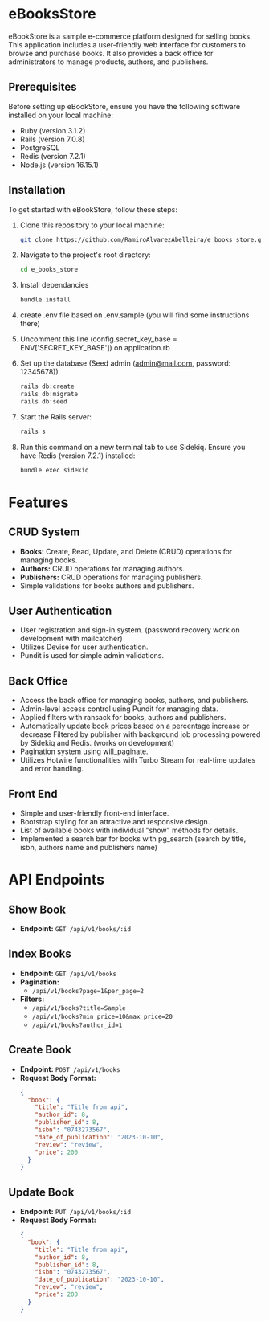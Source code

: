 # eBooksStore

eBookStore is a sample e-commerce platform designed for selling books. This application includes a user-friendly web interface for customers to browse and purchase books. It also provides a back office for administrators to manage products, authors, and publishers.

## Prerequisites

Before setting up eBookStore, ensure you have the following software installed on your local machine:

- Ruby (version 3.1.2)
- Rails (version 7.0.8)
- PostgreSQL
- Redis (version 7.2.1)
- Node.js (version 16.15.1)

## Installation

To get started with eBookStore, follow these steps:

1. Clone this repository to your local machine:

   ```bash
   git clone https://github.com/RamiroAlvarezAbelleira/e_books_store.git

2. Navigate to the project's root directory:
   ```bash
   cd e_books_store

3. Install dependancies
   ```bash
   bundle install

4. create .env file based on .env.sample (you will find some instructions there)

5. Uncomment this line (config.secret_key_base = ENV['SECRET_KEY_BASE']) on application.rb

6. Set up the database (Seed admin (admin@mail.com, password: 12345678))
   ```bash
   rails db:create
   rails db:migrate
   rails db:seed

7. Start the Rails server:
   ```bash
   rails s

9. Run this command on a new terminal tab to use Sidekiq. Ensure you have Redis (version 7.2.1) installed:
   ```bash
   bundle exec sidekiq

# Features

## CRUD System
- **Books:** Create, Read, Update, and Delete (CRUD) operations for managing books.
- **Authors:** CRUD operations for managing authors.
- **Publishers:** CRUD operations for managing publishers.
- Simple validations for books authors and publishers.

## User Authentication
- User registration and sign-in system. (password recovery work on development with mailcatcher)
- Utilizes Devise for user authentication.
- Pundit is used for simple admin validations.

## Back Office
- Access the back office for managing books, authors, and publishers.
- Admin-level access control using Pundit for managing data.
- Applied filters with ransack for books, authors and publishers.
- Automatically update book prices based on a percentage increase or decrease Filtered by publisher with background job processing powered by Sidekiq and Redis. (works on development)
- Pagination system using will_paginate.
- Utilizes Hotwire functionalities with Turbo Stream for real-time updates and error handling.

## Front End
- Simple and user-friendly front-end interface.
- Bootstrap styling for an attractive and responsive design.
- List of available books with individual "show" methods for details.
- Implemented a search bar for books with pg_search (search by title, isbn, authors name and publishers name)

# API Endpoints

## Show Book
- **Endpoint:** `GET /api/v1/books/:id`

## Index Books
- **Endpoint:** `GET /api/v1/books`
- **Pagination:**
  - `/api/v1/books?page=1&per_page=2`
- **Filters:**
  - `/api/v1/books?title=Sample`
  - `/api/v1/books?min_price=10&max_price=20`
  - `/api/v1/books?author_id=1`

## Create Book
- **Endpoint:** `POST /api/v1/books`
- **Request Body Format:**
  ```json
  {
    "book": {
      "title": "Title from api",
      "author_id": 8,
      "publisher_id": 8,
      "isbn": "0743273567",
      "date_of_publication": "2023-10-10",
      "review": "review",
      "price": 200
    }
  }

## Update Book
- **Endpoint:** `PUT /api/v1/books/:id`
- **Request Body Format:**
  ```json
  {
    "book": {
      "title": "Title from api",
      "author_id": 8,
      "publisher_id": 8,
      "isbn": "0743273567",
      "date_of_publication": "2023-10-10",
      "review": "review",
      "price": 200
    }
  }
